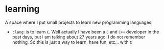 # learning

A space where I put small projects to learn new programming languages.

  * `clang`: is to learn `C`. Well actually I have been a `C` and `C++` developer in the past days, but I am talking about 27 years ago. I do not remember nothing. So this is just a way to learn, have fun, etc... with `C`
